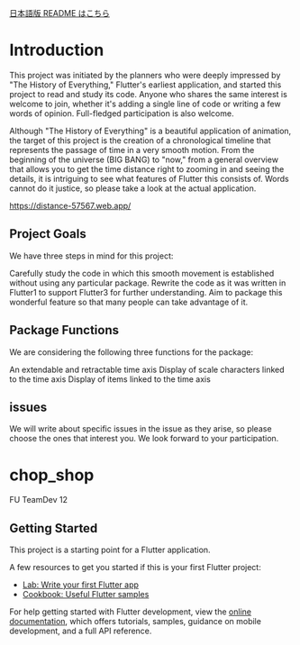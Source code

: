 [日本語版 README はこちら](/README.ja.md)

# Introduction

This project was initiated by the planners who were deeply impressed by "The History of Everything," Flutter's earliest application, and started this project to read and study its code. Anyone who shares the same interest is welcome to join, whether it's adding a single line of code or writing a few words of opinion. Full-fledged participation is also welcome.

Although "The History of Everything" is a beautiful application of animation, the target of this project is the creation of a chronological timeline that represents the passage of time in a very smooth motion. From the beginning of the universe (BIG BANG) to "now," from a general overview that allows you to get the time distance right to zooming in and seeing the details, it is intriguing to see what features of Flutter this consists of. Words cannot do it justice, so please take a look at the actual application.

https://distance-57567.web.app/

## Project Goals

We have three steps in mind for this project:

Carefully study the code in which this smooth movement is established without using any particular package.
Rewrite the code as it was written in Flutter1 to support Flutter3 for further understanding.
Aim to package this wonderful feature so that many people can take advantage of it.

## Package Functions

We are considering the following three functions for the package:

An extendable and retractable time axis
Display of scale characters linked to the time axis
Display of items linked to the time axis

## issues

We will write about specific issues in the issue as they arise, so please choose the ones that interest you. We look forward to your participation.

# chop_shop

FU TeamDev 12

## Getting Started

This project is a starting point for a Flutter application.

A few resources to get you started if this is your first Flutter project:

- [Lab: Write your first Flutter app](https://docs.flutter.dev/get-started/codelab)
- [Cookbook: Useful Flutter samples](https://docs.flutter.dev/cookbook)

For help getting started with Flutter development, view the
[online documentation](https://docs.flutter.dev/), which offers tutorials,
samples, guidance on mobile development, and a full API reference.